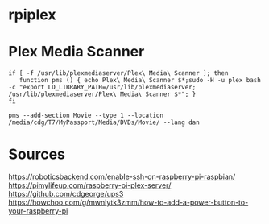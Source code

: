 # rpiplex


# Plex Media Scanner

```
if [ -f /usr/lib/plexmediaserver/Plex\ Media\ Scanner ]; then
   function pms () { echo Plex\ Media\ Scanner $*;sudo -H -u plex bash -c "export LD_LIBRARY_PATH=/usr/lib/plexmediaserver; /usr/lib/plexmediaserver/Plex\ Media\ Scanner $*"; }
fi
```

```
pms --add-section Movie --type 1 --location /media/cdg/T7/MyPassport/Media/DVDs/Movie/ --lang dan
```

# Sources
https://roboticsbackend.com/enable-ssh-on-raspberry-pi-raspbian/
https://pimylifeup.com/raspberry-pi-plex-server/
https://github.com/cdgeorge/ups3
https://howchoo.com/g/mwnlytk3zmm/how-to-add-a-power-button-to-your-raspberry-pi

